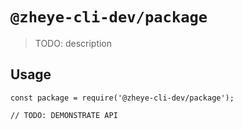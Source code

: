 # `@zheye-cli-dev/package`

> TODO: description

## Usage

```
const package = require('@zheye-cli-dev/package');

// TODO: DEMONSTRATE API
```

